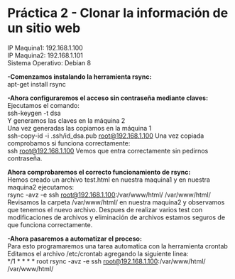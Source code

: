 # Práctica 2 - Clonar la información de un sitio web

IP Maquina1: 192.168.1.100  
IP Maquina2: 192.168.1.101  
Sistema Operativo: Debian 8  

**-Comenzamos instalando la herramienta rsync:**   
apt-get install rsync

**-Ahora configuraremos el acceso sin contraseña mediante claves:**  
Ejecutamos el comando:  
ssh-keygen -t dsa  
Y generamos las claves en la máquina 2  
Una vez generadas las copiamos en la máquina 1  
ssh-copy-id -i .ssh/id_dsa.pub root@192.168.1.100
Una vez copiada comprobamos si funciona correctamente:  
ssh root@192.168.1.100
Vemos que entra correctamente sin pedirnos contraseña.
  
**Ahora comprobaremos el correcto funcionamiento de rsync:**  
Hemos creado un archivo test.html en nuestra maquina1 y en nuestra maquina2 ejecutamos:  
rsync -avz -e ssh root@192.168.1.100:/var/www/html/ /var/www/html/  
Revisamos la carpeta /var/www/html/ en nuestra maquina2 y observamos que tenemos el nuevo archivo. Despues de realizar varios test con modificaciones de archivos y eliminación de archivos estamos seguros de que funciona correctamente.

**-Ahora pasaremos a automatizar el proceso:**  
Para esto programaremos una tarea automatica con la herramienta crontab  
Editamos el archivo /etc/crontab agregando la siguiente linea:  
*/1 * * * *		root	rsync -avz -e ssh root@192.168.1.100:/var/www/html/ /var/www/html/  






